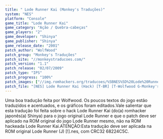 ```yaml
---
title: " Lode Runner Kai (Monkey's Traduções)"
system: "NES"
platform: "Console"
game_title: "Lode Runner Kai"
game_category: "Ação / Quebra-cabeças"
game_players: "2"
game_developer: "Shinya"
game_publisher: "Shinya"
game_release_date: "2001"
patch_author: "WolfWood"
patch_group: "Monkey's Traduções"
patch_site: "//monkeystraducoes.com/"
patch_version: "1.1"
patch_release: "02/07/2009"
patch_type: "IPS"
patch_progress: "100%"
patch_images: ["//img.romhackers.org/traducoes/%5BNES%5D%20Lode%20Runner%20Kai%20-%20Monkey's%20Tradu%C3%A7%C3%B5es%20-%201.png","//img.romhackers.org/traducoes/%5BNES%5D%20Lode%20Runner%20Kai%20-%20Monkey's%20Tradu%C3%A7%C3%B5es%20-%202.png","//img.romhackers.org/traducoes/%5BNES%5D%20Lode%20Runner%20Kai%20-%20Monkey's%20Tradu%C3%A7%C3%B5es%20-%203.png"]
patch_file: "[NES] Lode Runner Kai (Hack) [T-BR] [T-Wolfwood G-Monkey's Traduções] [V-1.1 P-100% A-2009].rar"
---
```

Uma boa tradução feita por Wolfwood. Os poucos textos do jogo estão traduzidos e acentuados, e os gráficos foram editados.Vale salientar que esta tradução foi feita sobre o hack Lode Runner Kai (do(a) romhacker japonês(a) Shinya) para o jogo original Lode Runner e que o patch deve ser aplicado na ROM original do jogo Lode Runner mesmo, não na ROM hackeada Lode Runner Kai.ATENÇÃO:Esta tradução deve ser aplicada na ROM original Lode Runner (J) [!].nes, com CRC32 68224C5C.